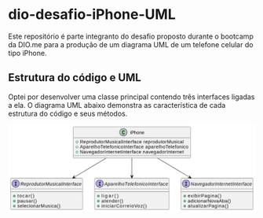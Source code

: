 # dio-desafio-iPhone-UML

Este repositório é parte integranto do desafio proposto durante o bootcamp da DIO.me para a produção de um diagrama UML de um telefone celular do tipo iPhone. 

## Estrutura do código e UML
Optei por desenvolver uma classe principal contendo três interfaces ligadas a ela. O diagrama UML abaixo demonstra as característica de cada estrutura do código e seus métodos.

<img src="/iPhone UML.jpg">
